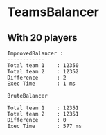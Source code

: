 TeamsBalancer
======

With 20 players
------------

    ImprovedBalancer :
    ------------
    Total team 1    : 12350
    Total team 2    : 12352
    Difference      : 2
    Exec Time       : 1 ms

    BruteBalancer
    ------------
    Total team 1    : 12351
    Total team 2    : 12351
    Difference      : 0
    Exec Time       : 577 ms